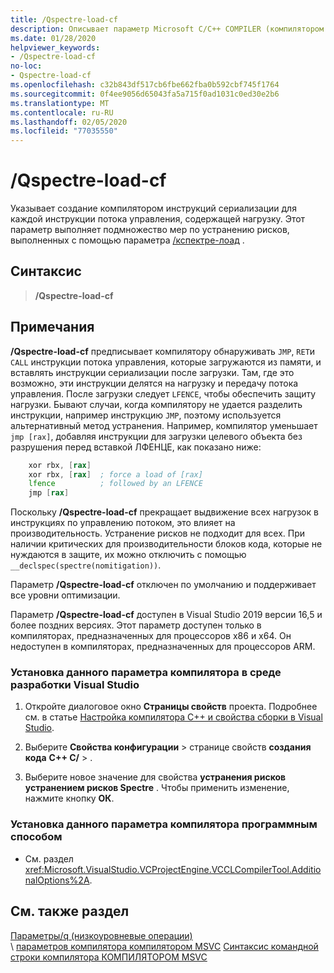 ```yaml
---
title: /Qspectre-load-cf
description: Описывает параметр Microsoft C/C++ COMPILER (компилятором MSVC)/Qspectre-load-cf.
ms.date: 01/28/2020
helpviewer_keywords:
- /Qspectre-load-cf
no-loc:
- Qspectre-load-cf
ms.openlocfilehash: c32b843df517cb6fbe662fba0b592cbf745f1764
ms.sourcegitcommit: 0f4ee9056d65043fa5a715f0ad1031c0ed30e2b6
ms.translationtype: MT
ms.contentlocale: ru-RU
ms.lasthandoff: 02/05/2020
ms.locfileid: "77035550"
---
```

# /Qspectre-load-cf

Указывает создание компилятором инструкций сериализации для каждой инструкции потока управления, содержащей нагрузку. Этот параметр выполняет подмножество мер по устранению рисков, выполненных с помощью параметра [/кспектре-лоад](qspectre-load.md) .

## <a name="syntax"></a>Синтаксис

> **/Qspectre-load-cf**

## <a name="remarks"></a>Примечания

**/Qspectre-load-cf** предписывает компилятору обнаруживать `JMP`, `RET`и `CALL` инструкции потока управления, которые загружаются из памяти, и вставлять инструкции сериализации после загрузки. Там, где это возможно, эти инструкции делятся на нагрузку и передачу потока управления. После загрузки следует `LFENCE`, чтобы обеспечить защиту нагрузки. Бывают случаи, когда компилятору не удается разделить инструкции, например инструкцию `JMP`, поэтому используется альтернативный метод устранения. Например, компилятор уменьшает `jmp [rax]`, добавляя инструкции для загрузки целевого объекта без разрушения перед вставкой ЛФЕНЦЕ, как показано ниже:

```asm
    xor rbx, [rax]
    xor rbx, [rax]  ; force a load of [rax]
    lfence          ; followed by an LFENCE
    jmp [rax]
```

Поскольку **/Qspectre-load-cf** прекращает выдвижение всех нагрузок в инструкциях по управлению потоком, это влияет на производительность. Устранение рисков не подходит для всех. При наличии критических для производительности блоков кода, которые не нуждаются в защите, их можно отключить с помощью `__declspec(spectre(nomitigation))`.

Параметр **/Qspectre-load-cf** отключен по умолчанию и поддерживает все уровни оптимизации.

Параметр **/Qspectre-load-cf** доступен в Visual Studio 2019 версии 16,5 и более поздних версиях. Этот параметр доступен только в компиляторах, предназначенных для процессоров x86 и x64. Он недоступен в компиляторах, предназначенных для процессоров ARM.

### <a name="to-set-this-compiler-option-in-the-visual-studio-development-environment"></a>Установка данного параметра компилятора в среде разработки Visual Studio

1. Откройте диалоговое окно **Страницы свойств** проекта. Подробнее см. в статье [Настройка компилятора C++ и свойства сборки в Visual Studio](../working-with-project-properties.md).

2. Выберите **Свойства конфигурации** > странице свойств **создания кода** **C++ C/**  > .

3. Выберите новое значение для свойства **устранения рисков устранением рисков Spectre** . Чтобы применить изменение, нажмите кнопку **ОК**.

### <a name="to-set-this-compiler-option-programmatically"></a>Установка данного параметра компилятора программным способом

- См. раздел <xref:Microsoft.VisualStudio.VCProjectEngine.VCCLCompilerTool.AdditionalOptions%2A>.

## <a name="see-also"></a>См. также раздел

[Параметры/q (низкоуровневые операции)](q-options-low-level-operations.md)\
\ [параметров компилятора компилятором MSVC](compiler-options.md)
[Синтаксис командной строки компилятора КОМПИЛЯТОРОМ MSVC](compiler-command-line-syntax.md)
